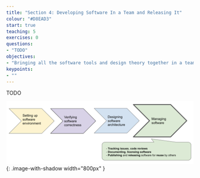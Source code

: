 ```yaml
---
title: "Section 4: Developing Software In a Team and Releasing It"
colour: "#D8EAD3"
start: true
teaching: 5
exercises: 0
questions:
- "TODO"
objectives:
- "Bringing all the software tools and design theory together in a team environment"
keypoints:
- ""
---
```


TODO
    
![Managing software](../fig/section4-overview.png){: .image-with-shadow width="800px" }

